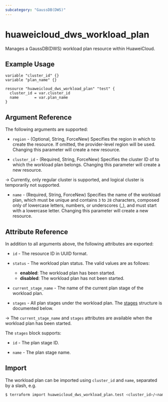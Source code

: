 ```yaml
---
subcategory: "GaussDB(DWS)"
---
```


# huaweicloud_dws_workload_plan

Manages a GaussDB(DWS) workload plan resource within HuaweiCloud.

## Example Usage

```hcl
variable "cluster_id" {}
variable "plan_name" {}

resource "huaweicloud_dws_workload_plan" "test" {
  cluster_id = var.cluster_id
  name       = var.plan_name
}
```

## Argument Reference

The following arguments are supported:

* `region` - (Optional, String, ForceNew) Specifies the region in which to create the resource.
  If omitted, the provider-level region will be used. Changing this parameter will create a new resource.

* `cluster_id` - (Required, String, ForceNew) Specifies the cluster ID of to which the workload plan belongs.
  Changing this parameter will create a new resource.

-> Currently, only regular cluster is supported, and logical cluster is temporarily not supported.

* `name` - (Required, String, ForceNew) Specifies the name of the workload plan, which must be unique and contains
  `3` to `28` characters, composed only of lowercase letters, numbers, or underscores (_), and must start with a
  lowercase letter. Changing this parameter will create a new resource.

## Attribute Reference

In addition to all arguments above, the following attributes are exported:

* `id` - The resource ID in UUID format.

* `status` - The workload plan status. The valid values are as follows:  
  + **enabled**: The workload plan has been started.
  + **disabled**: The workload plan has not been started.

* `current_stage_name` - The name of the current plan stage of the workload plan.

* `stages` - All plan stages under the workload plan.
  The [stages](#DWS_WorkLoadPlan_stages) structure is documented below.

-> The `current_stage_name` and `stages` attributes are available when the workload plan has been started.

<a name="DWS_WorkLoadPlan_stages"></a>
The `stages` block supports:

* `id` - The plan stage ID.

* `name` - The plan stage name.

## Import

The workload plan can be imported using `cluster_id` and `name`, separated by a slash, e.g.

```bash
$ terraform import huaweicloud_dws_workload_plan.test <cluster_id>/<name>
```

